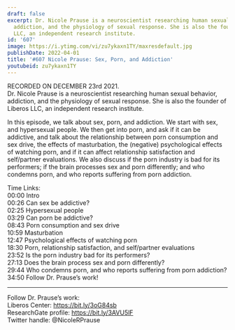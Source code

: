 ```yaml
---
draft: false
excerpt: Dr. Nicole Prause is a neuroscientist researching human sexual behavior,
  addiction, and the physiology of sexual response. She is also the founder of Liberos
  LLC, an independent research institute.
id: '607'
image: https://i.ytimg.com/vi/zu7ykaxn1TY/maxresdefault.jpg
publishDate: 2022-04-01
title: '#607 Nicole Prause: Sex, Porn, and Addiction'
youtubeid: zu7ykaxn1TY
---
```

<div class="timelinks">

RECORDED ON DECEMBER 23rd 2021.  
Dr. Nicole Prause is a neuroscientist researching human sexual behavior, addiction, and the physiology of sexual response. She is also the founder of Liberos LLC, an independent research institute.

In this episode, we talk about sex, porn, and addiction. We start with sex, and hypersexual people. We then get into porn, and ask if it can be addictive, and talk about the relationship between porn consumption and sex drive, the effects of masturbation, the (negative) psychological effects of watching porn, and if it can affect relationship satisfaction and self/partner evaluations. We also discuss if the porn industry is bad for its performers; if the brain processes sex and porn differently; and who condemns porn, and who reports suffering from porn addiction.

Time Links:  
<time>00:00</time> Intro  
<time>00:26</time> Can sex be addictive?  
<time>02:25</time> Hypersexual people  
<time>03:29</time> Can porn be addictive?  
<time>08:43</time> Porn consumption and sex drive  
<time>10:59</time> Masturbation  
<time>12:47</time> Psychological effects of watching porn  
<time>18:30</time> Porn, relationship satisfaction, and self/partner evaluations  
<time>23:52</time> Is the porn industry bad for its performers?  
<time>27:13</time> Does the brain process sex and porn differently?  
<time>29:44</time> Who condemns porn, and who reports suffering from porn addiction?  
<time>34:50</time> Follow Dr. Prause’s work!

---

Follow Dr. Prause’s work:  
Liberos Center: https://bit.ly/3oG84sb  
ResearchGate profile: https://bit.ly/3AVU5lF  
Twitter handle: @NicoleRPrause
</div>

